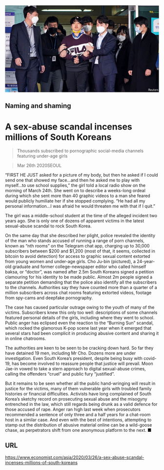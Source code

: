 ![](./images/20200328_ASP001_0.jpg)

## Naming and shaming

# A sex-abuse scandal incenses millions of South Koreans

> Thousands subscribed to pornographic social-media channels featuring under-age girls

> Mar 26th 2020SEOUL

“FIRST HE JUST asked for a picture of my body, but then he asked if I could send one that showed my face...and then he asked me to play with myself...to use school supplies,” the girl told a local radio show on the morning of March 24th. She went on to describe a weeks-long ordeal during which she sent more than 40 graphic videos to a man she feared would publicly humiliate her if she stopped complying. “He had all my personal information...I was afraid he would threaten me with that if I quit.”

The girl was a middle-school student at the time of the alleged incident two years ago. She is only one of dozens of apparent victims in the latest sexual-abuse scandal to rock South Korea.

On the same day that she described her plight, police revealed the identity of the man who stands accused of running a range of porn channels, known as “nth rooms” on the Telegram chat app, charging up to 30,000 subscribers between $200 and $1,200 (most of that, it seems, collected in bitcoin to avoid detection) for access to graphic sexual content extorted from young women and under-age girls. Cho Ju-bin (pictured), a 24-year-old graduate and former college-newspaper editor who called himself baksa, or “doctor”, was named after 2.5m South Koreans signed a petition clamouring for his identity to be made public. Almost 2m people signed a separate petition demanding that the police also identify all the subscribers to the channels. Authorities say they have counted more than a quarter of a million subscribers across chat rooms featuring extorted videos, footage from spy-cams and deepfake pornography.

The case has caused particular outrage owing to the youth of many of the victims. Subscribers knew this only too well: descriptions of some channels featured personal details of the girls, including where they went to school. Public anger has eclipsed even the reaction to the “Burning Sun” scandal, which rocked the glamorous K-pop scene last year when it emerged that several stars had been complicit in producing abusive content and sharing it in online chatrooms.

The authorities are keen to be seen to be cracking down hard. So far they have detained 19 men, including Mr Cho. Dozens more are under investigation. Even South Korea’s president, despite being busy with covid-19, has become involved to reassure people that justice will prevail. Moon Jae-in vowed to take a stern approach to digital sexual-abuse crimes, calling the offenders “cruel” and public fury “justified”.

But it remains to be seen whether all the public hand-wringing will result in justice for the victims, many of them vulnerable girls with troubled family histories or financial difficulties. Activists have long complained of South Korea’s sketchy record on prosecuting sexual abuse and the misogyny entrenched in the law, which still regards being drunk as a valid defence for those accused of rape. Anger ran high last week when prosecutors recommended a sentence of only three and a half years for a chat-room host in a similar case. And even with the best of intentions, attempting to stamp out the distribution of abusive material online can be a wild-goose chase, as perpetrators shift from one anonymous platform to the next. ■

## URL

https://www.economist.com/asia/2020/03/26/a-sex-abuse-scandal-incenses-millions-of-south-koreans
